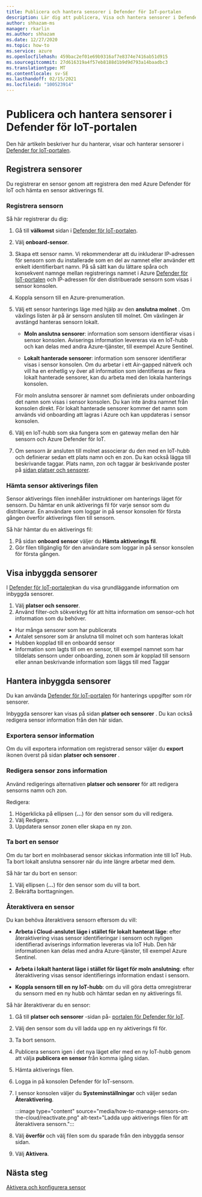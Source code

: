 ```yaml
---
title: Publicera och hantera sensorer i Defender för IoT-portalen
description: Lär dig att publicera, Visa och hantera sensorer i Defender för IoT-portalen.
author: shhazam-ms
manager: rkarlin
ms.author: shhazam
ms.date: 12/27/2020
ms.topic: how-to
ms.service: azure
ms.openlocfilehash: 459bac2ef01e69b9316af7e8374e7416ab51d915
ms.sourcegitcommit: 27d616319a4f57eb8188d1b9d9d793a14baadbc3
ms.translationtype: MT
ms.contentlocale: sv-SE
ms.lasthandoff: 02/15/2021
ms.locfileid: "100523914"
---
```

# <a name="onboard-and-manage-sensors-in-the-defender-for-iot-portal"></a>Publicera och hantera sensorer i Defender för IoT-portalen

Den här artikeln beskriver hur du hanterar, visar och hanterar sensorer i [Defender for IoT-portalen](https://portal.azure.com/#blade/Microsoft_Azure_IoT_Defender/IoTDefenderDashboard/Getting_Started).

## <a name="onboard-sensors"></a>Registrera sensorer

Du registrerar en sensor genom att registrera den med Azure Defender för IoT och hämta en sensor aktiverings fil.

### <a name="register-the-sensor"></a>Registrera sensorn

Så här registrerar du dig:

1. Gå till **välkomst** sidan i [Defender för IoT-portalen](https://portal.azure.com/#blade/Microsoft_Azure_IoT_Defender/IoTDefenderDashboard/Getting_Started).
1. Välj **onboard-sensor**.
1. Skapa ett sensor namn. Vi rekommenderar att du inkluderar IP-adressen för sensorn som du installerade som en del av namnet eller använder ett enkelt identifierbart namn. På så sätt kan du lättare spåra och konsekvent namnge mellan registrerings namnet i Azure [Defender för IoT-portalen](https://portal.azure.com/#blade/Microsoft_Azure_IoT_Defender/IoTDefenderDashboard/Getting_Started) och IP-adressen för den distribuerade sensorn som visas i sensor konsolen.
1. Koppla sensorn till en Azure-prenumeration.
1. Välj ett sensor hanterings läge med hjälp av den **anslutna molnet** . Om växlings listen är på är sensorn ansluten till molnet. Om växlingen är avstängd hanteras sensorn lokalt.

   - **Moln anslutna sensorer**: information som sensorn identifierar visas i sensor konsolen. Aviserings information levereras via en IoT-hubb och kan delas med andra Azure-tjänster, till exempel Azure Sentinel.

   - **Lokalt hanterade sensorer**: information som sensorer identifierar visas i sensor konsolen. Om du arbetar i ett Air-gapped nätverk och vill ha en enhetlig vy över all information som identifieras av flera lokalt hanterade sensorer, kan du arbeta med den lokala hanterings konsolen.

   För moln anslutna sensorer är namnet som definierats under onboarding det namn som visas i sensor konsolen. Du kan inte ändra namnet från konsolen direkt. För lokalt hanterade sensorer kommer det namn som används vid onboarding att lagras i Azure och kan uppdateras i sensor konsolen.

1. Välj en IoT-hubb som ska fungera som en gateway mellan den här sensorn och Azure Defender för IoT.
1. Om sensorn är ansluten till molnet associerar du den med en IoT-hubb och definierar sedan ett plats namn och en zon. Du kan också lägga till beskrivande taggar. Plats namn, zon och taggar är beskrivande poster på [sidan platser och sensorer](#view-onboarded-sensors).

### <a name="download-the-sensor-activation-file"></a>Hämta sensor aktiverings filen

Sensor aktiverings filen innehåller instruktioner om hanterings läget för sensorn. Du hämtar en unik aktiverings fil för varje sensor som du distribuerar. En användare som loggar in på sensor konsolen för första gången överför aktiverings filen till sensorn.

Så här hämtar du en aktiverings fil:

1. På sidan **onboard sensor** väljer du **Hämta aktiverings fil**.
1. Gör filen tillgänglig för den användare som loggar in på sensor konsolen för första gången.

## <a name="view-onboarded-sensors"></a>Visa inbyggda sensorer

I [Defender för IoT-portalen](https://portal.azure.com/#blade/Microsoft_Azure_IoT_Defender/IoTDefenderDashboard/Getting_Started)kan du visa grundläggande information om inbyggda sensorer.

1. Välj **platser och sensorer**.
1. Använd filter-och sökverktyg för att hitta information om sensor-och hot information som du behöver.

- Hur många sensorer som har publicerats
- Antalet sensorer som är anslutna till molnet och som hanteras lokalt
- Hubben kopplad till en onboardd sensor
- Information som lagts till om en sensor, till exempel namnet som har tilldelats sensorn under onboarding, zonen som är kopplad till sensorn eller annan beskrivande information som läggs till med Taggar

## <a name="manage-onboarded-sensors"></a>Hantera inbyggda sensorer

Du kan använda [Defender för IoT-portalen](https://portal.azure.com/#blade/Microsoft_Azure_IoT_Defender/IoTDefenderDashboard/Getting_Started) för hanterings uppgifter som rör sensorer.

Inbyggda sensorer kan visas på sidan **platser och sensorer** . Du kan också redigera sensor information från den här sidan.

### <a name="export-sensor-details"></a>Exportera sensor information

Om du vill exportera information om registrerad sensor väljer du **export** ikonen överst på sidan **platser och sensorer** .

### <a name="edit-sensor-zone-details"></a>Redigera sensor zons information

Använd redigerings alternativen **platser och sensorer** för att redigera sensorns namn och zon.

Redigera:

1. Högerklicka på ellipsen (**...**) för den sensor som du vill redigera.
1. Välj Redigera.
1. Uppdatera sensor zonen eller skapa en ny zon.

### <a name="delete-a-sensor"></a>Ta bort en sensor

Om du tar bort en molnbaserad sensor skickas information inte till IoT Hub. Ta bort lokalt anslutna sensorer när du inte längre arbetar med dem.

Så här tar du bort en sensor:

1. Välj ellipsen (**...**) för den sensor som du vill ta bort.
1. Bekräfta borttagningen.

### <a name="reactivate-a-sensor"></a>Återaktivera en sensor 

Du kan behöva återaktivera sensorn eftersom du vill:

- **Arbeta i Cloud-anslutet läge i stället för lokalt hanterat läge**: efter återaktivering visas sensor identifieringar i sensorn och nyligen identifierad aviserings information levereras via IoT Hub. Den här informationen kan delas med andra Azure-tjänster, till exempel Azure Sentinel.

- **Arbeta i lokalt hanterat läge i stället för läget för moln anslutning**: efter återaktivering visas sensor identifierings information endast i sensorn.

- **Koppla sensorn till en ny IoT-hubb**: om du vill göra detta omregistrerar du sensorn med en ny hubb och hämtar sedan en ny aktiverings fil.

Så här återaktiverar du en sensor:

1. Gå till **platser och sensorer** -sidan på- [portalen för Defender för IoT](https://portal.azure.com/#blade/Microsoft_Azure_IoT_Defender/IoTDefenderDashboard/Getting_Started).

2. Välj den sensor som du vill ladda upp en ny aktiverings fil för.

3. Ta bort sensorn.

4. Publicera sensorn igen i det nya läget eller med en ny IoT-hubb genom att välja **publicera en sensor** från komma igång sidan.

5. Hämta aktiverings filen.

1. Logga in på konsolen Defender för IoT-sensorn.

7. I sensor konsolen väljer du **Systeminställningar** och väljer sedan **Återaktivering**.

   :::image type="content" source="media/how-to-manage-sensors-on-the-cloud/reactivate.png" alt-text="Ladda upp aktiverings filen för att återaktivera sensorn.":::

8. Välj **överför** och välj filen som du sparade från den inbyggda sensor sidan.

9. Välj **Aktivera**.

## <a name="next-steps"></a>Nästa steg

[Aktivera och konfigurera sensor](how-to-activate-and-set-up-your-sensor.md)
